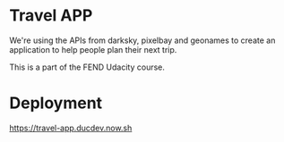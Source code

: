 # Travel APP

We're using the APIs from darksky, pixelbay and geonames to create an application to help people plan their next trip.

This is a part of the FEND Udacity course.

# Deployment

https://travel-app.ducdev.now.sh